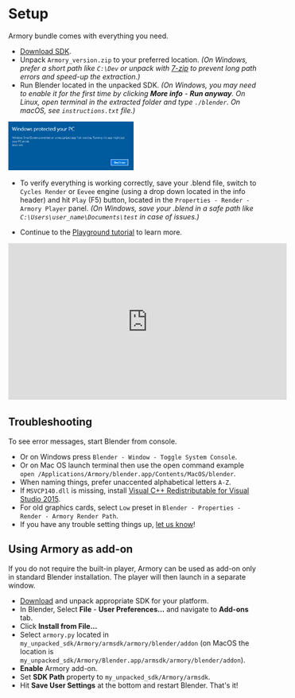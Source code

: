 # Setup

Armory bundle comes with everything you need.

- [Download SDK](http://armory3d.org/download.html).
- Unpack `Armory_version.zip` to your preferred location. *(On Windows, prefer a short path like `C:\Dev` or unpack with [7-zip](http://www.7-zip.org) to prevent long path errors and speed-up the extraction.)*
- Run Blender located in the unpacked SDK. *(On Windows, you may need to enable it for the first time by clicking **More info** - **Run anyway**. On Linux, open terminal in the extracted folder and type `./blender`. On macOS, see `instructions.txt` file.)*

<img src="./getting_started/img/winrun.png" width="50%">

- To verify everything is working correctly, save your .blend file, switch to `Cycles Render` or `Eevee` engine (using a drop down located in the info header) and hit `Play` (F5) button, located in the `Properties - Render - Armory Player` panel. *(On Windows, save your .blend in a safe path like `C:\Users\user_name\Documents\test` in case of issues.)*

- Continue to the [Playground tutorial](./getting_started/playground.md) to learn more.

<iframe width="560" height="315" src="https://www.youtube.com/embed/4FPKCUYjpP0?rel=0" frameborder="0" allow="autoplay; encrypted-media" allowfullscreen></iframe>

## Troubleshooting

To see error messages, start Blender from console. 
- Or on Windows press `Blender - Window - Toggle System Console`.
- Or on Mac OS launch terminal then use the open command example `open /Applications/Armory/blender.app/Contents/MacOS/blender`.
- When naming things, prefer unaccented alphabetical letters `A-Z`.
- If `MSVCP140.dll` is missing, install [Visual C++ Redistributable for Visual Studio 2015](https://www.microsoft.com/en-us/download/details.aspx?id=48145).
- For old graphics cards, select `Low` preset in `Blender - Properties - Render - Armory Render Path`.
- If you have any trouble setting things up, [let us know](http://armory3d.org/community.html)!

## Using Armory as add-on

If you do not require the built-in player, Armory can be used as add-on only in standard Blender installation. The player will then launch in a separate window.

- [Download](http://armory3d.org/download.html) and unpack appropriate SDK for your platform.
- In Blender, Select **File** - **User Preferences...** and navigate to **Add-ons** tab.
- Click **Install from File...**
- Select `armory.py` located in `my_unpacked_sdk/Armory/armsdk/armory/blender/addon` (on MacOS the location is `my_unpacked_sdk/Armory/Blender.app/armsdk/armory/blender/addon`).
- **Enable** Armory add-on.
- Set **SDK Path** property to `my_unpacked_sdk/Armory/armsdk`.
- Hit **Save User Settings** at the bottom and restart Blender. That's it!
